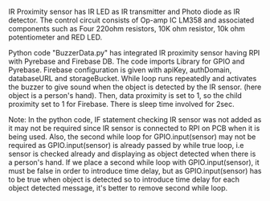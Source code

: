 IR Proximity sensor has IR LED as IR transmitter and Photo diode as IR detector. 
The control circuit consists of Op-amp IC LM358 and associated components such as Four 220ohm resistors, 10K ohm resistor, 10k ohm potentiometer and RED LED.

Python code "BuzzerData.py" has integrated IR proximity sensor having RPI with Pyrebase and Firebase DB. 
The code imports Library for GPIO and Pyrebase. Firebase configuration is given with apiKey, authDomain, databaseURL and storageBucket. 
While loop runs repeatedly and activates the buzzer to give sound when the object is detected by the IR sensor. (here object is a person's hand). 
Then, data proximity is set to 1, so the child proximity set to 1 for Firebase. There is sleep time involved for 2sec.

Note: In the python code, IF statement checking IR sensor was not added as it may not be required since IR sensor is connected to RPI on PCB when it is being used. 
Also, the second while loop for GPIO.input(sensor) may not be required as GPIO.input(sensor) is already passed by while true loop, 
i.e sensor is checked already and displaying as object detected when there is a person's hand. 
If we place a second while loop with GPIO.input(sensor), it must be false in order to introduce time delay, 
but as GPIO.input(sensor) has to be true when object is detected so to introduce time delay for each object detected message, it's better to remove second while loop. 


